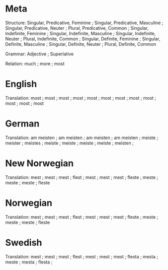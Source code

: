 Meta
====

Structure: Singular, Predicative, Feminine ; Singular, Predicative, Masculine ; Singular, Predicative, Neuter ; Plural, Predicative, Common ;
           Singular, Indefinite, Feminine  ; Singular, Indefinite, Masculine  ; Singular, Indefinite, Neuter  ; Plural, Indefinite, Common  ;
           Singular, Definite, Feminine    ; Singular, Definite, Masculine    ; Singular, Definite, Neuter    ; Plural, Definite, Common

Grammar:   Adjective ; Superlative

Relation:  much ; more ; most



English
=======

Translation: most ; most ; most ; most ;
             most ; most ; most ; most ;
             most ; most ; most ; most



German
======

Translation: am meisten ; am meisten ; am meisten ; am meisten ;
             meiste     ; meister    ; meistes    ; meiste     ;
             meiste     ; meiste     ; meiste     ; meisten    ;



New Norwegian
=============

Translation: mest  ; mest  ; mest  ; flest  ;
             mest  ; mest  ; mest  ; fleste ;
             meste ; meste ; meste ; fleste



Norwegian
=========

Translation: mest  ; mest  ; mest  ; flest  ;
             mest  ; mest  ; mest  ; fleste ;
             meste ; meste ; meste ; fleste



Swedish
=======

Translation: mest  ; mest  ; mest  ; flest ;
             mest  ; mest  ; mest  ; flesta ;
             mesta ; meste ; mesta ; flesta ;
